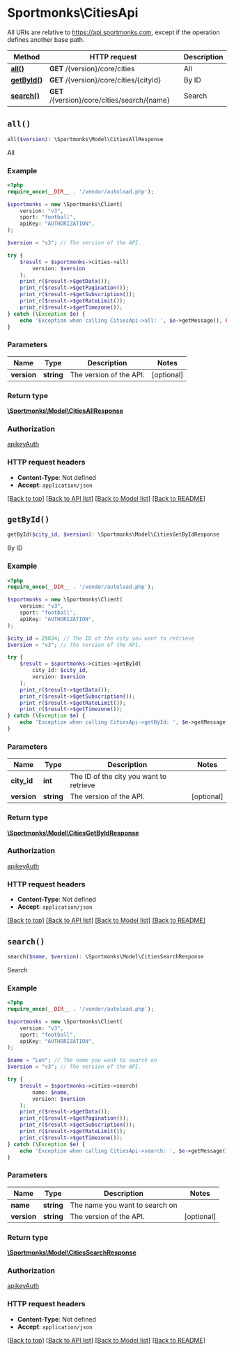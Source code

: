 # Sportmonks\CitiesApi

All URIs are relative to https://api.sportmonks.com, except if the operation defines another base path.

| Method | HTTP request | Description |
| ------------- | ------------- | ------------- |
| [**all()**](CitiesApi.md#all) | **GET** /{version}/core/cities | All |
| [**getById()**](CitiesApi.md#getById) | **GET** /{version}/core/cities/{cityId} | By ID |
| [**search()**](CitiesApi.md#search) | **GET** /{version}/core/cities/search/{name} | Search |


## `all()`

```php
all($version): \Sportmonks\Model\CitiesAllResponse
```

All

### Example

```php
<?php
require_once(__DIR__ . '/vendor/autoload.php');

$sportmonks = new \Sportmonks\Client(
    version: "v3",
    sport: "football",
    apiKey: "AUTHORIZATION",
);

$version = "v3"; // The version of the API.

try {
    $result = $sportmonks->cities->all(
        version: $version
    );
    print_r($result->$getData());
    print_r($result->$getPagination());
    print_r($result->$getSubscription());
    print_r($result->$getRateLimit());
    print_r($result->$getTimezone());
} catch (\Exception $e) {
    echo 'Exception when calling CitiesApi->all: ', $e->getMessage(), PHP_EOL;
}

```

### Parameters

| Name | Type | Description  | Notes |
| ------------- | ------------- | ------------- | ------------- |
| **version** | **string**| The version of the API. | [optional] |

### Return type

[**\Sportmonks\Model\CitiesAllResponse**](../Model/CitiesAllResponse.md)

### Authorization

[apikeyAuth](../../README.md#apikeyAuth)

### HTTP request headers

- **Content-Type**: Not defined
- **Accept**: `application/json`

[[Back to top]](#) [[Back to API list]](../../README.md#endpoints)
[[Back to Model list]](../../README.md#models)
[[Back to README]](../../README.md)

## `getById()`

```php
getById($city_id, $version): \Sportmonks\Model\CitiesGetByIdResponse
```

By ID

### Example

```php
<?php
require_once(__DIR__ . '/vendor/autoload.php');

$sportmonks = new \Sportmonks\Client(
    version: "v3",
    sport: "football",
    apiKey: "AUTHORIZATION",
);

$city_id = 29834; // The ID of the city you want to retrieve
$version = "v3"; // The version of the API.

try {
    $result = $sportmonks->cities->getById(
        city_id: $city_id, 
        version: $version
    );
    print_r($result->$getData());
    print_r($result->$getSubscription());
    print_r($result->$getRateLimit());
    print_r($result->$getTimezone());
} catch (\Exception $e) {
    echo 'Exception when calling CitiesApi->getById: ', $e->getMessage(), PHP_EOL;
}

```

### Parameters

| Name | Type | Description  | Notes |
| ------------- | ------------- | ------------- | ------------- |
| **city_id** | **int**| The ID of the city you want to retrieve | |
| **version** | **string**| The version of the API. | [optional] |

### Return type

[**\Sportmonks\Model\CitiesGetByIdResponse**](../Model/CitiesGetByIdResponse.md)

### Authorization

[apikeyAuth](../../README.md#apikeyAuth)

### HTTP request headers

- **Content-Type**: Not defined
- **Accept**: `application/json`

[[Back to top]](#) [[Back to API list]](../../README.md#endpoints)
[[Back to Model list]](../../README.md#models)
[[Back to README]](../../README.md)

## `search()`

```php
search($name, $version): \Sportmonks\Model\CitiesSearchResponse
```

Search

### Example

```php
<?php
require_once(__DIR__ . '/vendor/autoload.php');

$sportmonks = new \Sportmonks\Client(
    version: "v3",
    sport: "football",
    apiKey: "AUTHORIZATION",
);

$name = "Lon"; // The name you want to search on
$version = "v3"; // The version of the API.

try {
    $result = $sportmonks->cities->search(
        name: $name, 
        version: $version
    );
    print_r($result->$getData());
    print_r($result->$getPagination());
    print_r($result->$getSubscription());
    print_r($result->$getRateLimit());
    print_r($result->$getTimezone());
} catch (\Exception $e) {
    echo 'Exception when calling CitiesApi->search: ', $e->getMessage(), PHP_EOL;
}

```

### Parameters

| Name | Type | Description  | Notes |
| ------------- | ------------- | ------------- | ------------- |
| **name** | **string**| The name you want to search on | |
| **version** | **string**| The version of the API. | [optional] |

### Return type

[**\Sportmonks\Model\CitiesSearchResponse**](../Model/CitiesSearchResponse.md)

### Authorization

[apikeyAuth](../../README.md#apikeyAuth)

### HTTP request headers

- **Content-Type**: Not defined
- **Accept**: `application/json`

[[Back to top]](#) [[Back to API list]](../../README.md#endpoints)
[[Back to Model list]](../../README.md#models)
[[Back to README]](../../README.md)
